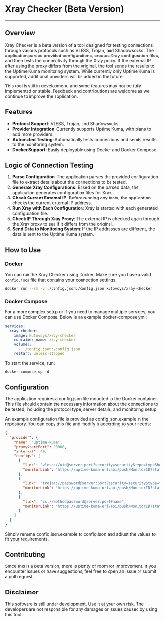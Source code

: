 # Xray Checker (Beta Version)

---

## Overview

Xray Checker is a beta version of a tool designed for testing connections through various protocols such as VLESS, Trojan, and Shadowsocks. The application parses provided configurations, creates Xray configuration files, and then tests the connectivity through the Xray proxy. If the external IP after using the proxy differs from the original, the tool sends the results to the Uptime Kuma monitoring system. While currently only Uptime Kuma is supported, additional providers will be added in the future.

This tool is still in development, and some features may not be fully implemented or stable. Feedback and contributions are welcome as we continue to improve the application.

## Features

- **Protocol Support**: VLESS, Trojan, and Shadowsocks.
- **Provider Integration**: Currently supports Uptime Kuma, with plans to add more providers.
- **Automated Testing**: Automatically tests connections and sends results to the monitoring system.
- **Docker Support**: Easily deployable using Docker and Docker Compose.

## Logic of Connection Testing

1. **Parse Configuration**: The application parses the provided configuration file to extract details about the connections to be tested.
2. **Generate Xray Configurations**: Based on the parsed data, the application generates configuration files for Xray.
3. **Check Current External IP**: Before running any tests, the application checks the current external IP address.
4. **Run Xray with Each Configuration**: Xray is started with each generated configuration file.
5. **Check IP Through Xray Proxy**: The external IP is checked again through the Xray proxy to see if it differs from the original.
6. **Send Data to Monitoring System**: If the IP addresses are different, the data is sent to the Uptime Kuma system.

## How to Use

### Docker

You can run the Xray Checker using Docker. Make sure you have a valid `config.json` file that contains your connection settings.

```bash
docker run --rm -v ./config.json:/config.json kutovoys/xray-checker
```

### Docker Compose

For a more complex setup or if you need to manage multiple services, you can use Docker Compose. Below is an example docker-compose.yml:

```yaml
services:
  xray-checker:
    image: kutovoys/xray-checker
    container_name: xray-checker
    volumes:
      - ./config.json:/config.json
    restart: unless-stopped
```

To start the service, run:

```
docker-compose up -d
```

## Configuration

The application requires a config.json file mounted to the Docker container. This file should contain the necessary information about the connections to be tested, including the protocol type, server details, and monitoring setup.

An example configuration file is provided as config.json.example in the repository. You can copy this file and modify it according to your needs:

```json
{
  "provider": {
    "name": "uptime-kuma",
    "proxyStartPort": 10000,
    "interval": 40,
    "configs": [
      {
        "link": "vless://uid@server:port?security=security&type=type&headerType=headerType&path=path&host=host&sni=sni&fp=fp&pbk=pbk&sid=#sid",
        "monitorLink": "https://uptime-kuma-url/api/push/MonitorID?status=up&msg=OK&ping="
      },
      {
        "link": "trojan://password@server:port?security=security&type=type&headerType=headerType&path=path&host=host&sni=sni&fp=fp#name",
        "monitorLink": "https://uptime-kuma-url/api/push/MonitorID?status=up&msg=OK&ping="
      },
      {
        "link": "ss://methodpassword@server:port#name",
        "monitorLink": "https://uptime-kuma-url/api/push/MonitorID?status=up&msg=OK&ping="
      }
    ]
  }
}
```

Simply rename config.json.example to config.json and adjust the values to fit your requirements.

## Contributing

Since this is a beta version, there is plenty of room for improvement. If you encounter issues or have suggestions, feel free to open an issue or submit a pull request.

## Disclaimer

This software is still under development. Use it at your own risk. The developers are not responsible for any damages or issues caused by using this tool.
